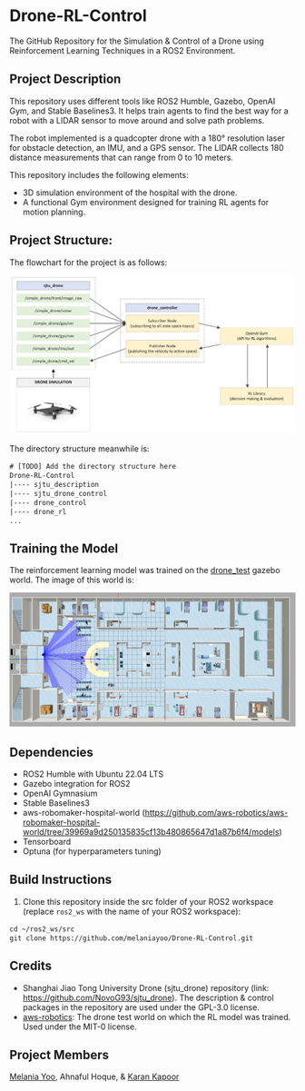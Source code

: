 # Drone-RL-Control
The GitHub Repository for the Simulation &amp; Control of a Drone using Reinforcement Learning Techniques in a ROS2 Environment.

## Project Description
This repository uses different tools like ROS2 Humble, Gazebo, OpenAI Gym, and Stable Baselines3. It helps train agents to find the best way for a robot with a LIDAR sensor to move around and solve path problems. 

The robot implemented is a quadcopter drone with a 180° resolution laser for obstacle detection, an IMU, and a GPS sensor. The LIDAR collects 180 distance measurements that can range from 0 to 10 meters. 

This repository includes the following elements:
- 3D simulation environment of the hospital with the drone.
- A functional Gym environment designed for training RL agents for motion planning. 
  
## Project Structure: 
The flowchart for the project is as follows:

![Project Flowchart](images/project_flowchart.jpeg)

The directory structure meanwhile is:

```
# [TODO] Add the directory structure here
Drone-RL-Control
|---- sjtu_description
|---- sjtu_drone_control
|---- drone_control
|---- drone_rl
...
```

## Training the Model
The reinforcement learning model was trained on the [drone_test](/drone_rl/worlds/drone_test.world) gazebo world. The image of this world is:

![Drone Test World](images/drone_test_world.png)

## Dependencies
- ROS2 Humble with Ubuntu 22.04 LTS
- Gazebo integration for ROS2
- OpenAI Gymnasium
- Stable Baselines3
- aws-robomaker-hospital-world (https://github.com/aws-robotics/aws-robomaker-hospital-world/tree/39969a9d250135835cf13b480865647d1a87b6f4/models)
- Tensorboard
- Optuna (for hyperparameters tuning)

## Build Instructions

1. Clone this repository inside the src folder of your ROS2 workspace (replace `ros2_ws` with the name of your ROS2 workspace):
```
cd ~/ros2_ws/src
git clone https://github.com/melaniayoo/Drone-RL-Control.git
```

## Credits
- Shanghai Jiao Tong University Drone (sjtu_drone) repository (link: https://github.com/NovoG93/sjtu_drone). The description & control packages in the repository are used under the GPL-3.0 license.
- [aws-robotics](https://github.com/aws-robotics/aws-robomaker-hospital-world): The drone test world on which the RL model was trained. Used under the  MIT-0 license.

## Project Members
[Melania Yoo](https://github.com/melaniayoo/), Ahnaful Hoque, &amp; [Karan Kapoor](https://github.com/k-kaps/)
